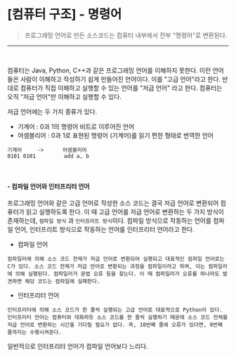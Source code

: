 # [컴퓨터 구조] - 명령어

> 프로그래밍 언어로 만든 소스코드는 컴퓨터 내부에서 전부 "명령어"로 변환된다.

<hr>

<br>

컴퓨터는 Java, Python, C++과 같은 프로그래밍 언어를 이해하지 못한다. 이런 언어들은 사람이 이해하고 작성하기 쉽게 만들어진 언어이다. 이를 "고급 언어"라고 한다. 반대로 컴퓨터가 직접 이해하고 실행할 수 있는 언어를 "저급 언어" 라고 한다. 컴퓨터는 오직 "저급 언어"만 이해하고 실행할 수 있다.

저급 언어에는 두 가지 종류가 있다. 

- 기계어 : 0과 1의 명령어 비트로 이루어진 언어 
- 어셈블리어 : 0과 1로 표현된 명령어 (기계어)를 읽기 편한 형태로 번역한 언어

```text
기계어		->		어셈블리어
0101 0101		  add a, b
```



<br>

#### - 컴파일 언어와 인터프리터 언어

프로그래밍 언어와 같은 고급 언어로 작성한 소스 코드는 결국 저급 언어로 변환되어 컴퓨터가 읽고 실행하도록 한다. 이 때 고급 언어를 저급 언어로 변환하는 두 가지 방식이 존재하는데, `컴파일 방식` 과 `인터프리트 방식`이다. 컴파일 방식으로 작동하는 언어를 컴파일 언어, 인터프리트 방식으로 작동하는 언어를 인터프리터 언어라고 한다. 

- 컴파일 언어

```text
컴파일러에 의해 소스 코드 전체가 저급 언어로 변환되어 실행되고 대표적인 컴파일 언어로는 C가 있다. 소스 코드 전체가 저급 언어로 변환되는 과정을 컴파일이라고 하며, 이는 컴파일러에 의해 실행된다. 컴파일러가 문법 오류 등을 찾는다. 이 때 컴파일러가 오류를 하나라도 발견하면 해당 코드는 컴파일에 실패한다.  
```

- 인터프리터 언어

```text
인터프리터에 의해 소스 코드가 한 줄씩 실행되는 고급 언어로 대표적으로 Python이 있다. 인터프리터 언어는 컴퓨터와 대화하듯 소스 코드를 한 줄씩 실행하기 때문에 소스 코드 전체를 저급 언어로 변환하는 시간을 기다릴 필요가 없다. 즉, 10번째 줄에 오류가 있다면, 9번째 줄까지는 수행시켜준다.
```

일반적으로 인터프리터 언어가 컴파일 언어보다 느리다. 